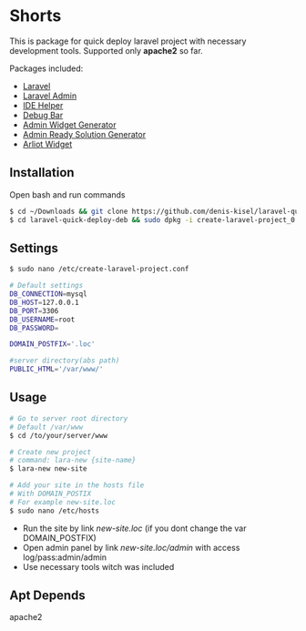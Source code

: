 # Shorts

This is package for quick deploy laravel project with necessary development tools. Supported only **apache2** so far.

Packages included:  
* [Laravel](https://github.com/laravel/laravel)
* [Laravel Admin](https://github.com/z-song/laravel-admin)
* [IDE Helper](https://github.com/barryvdh/laravel-ide-helper)
* [Debug Bar](https://github.com/barryvdh/laravel-debugbar)
* [Admin Widget Generator](https://github.com/denis-kisel/laravel-admin-widget)
* [Admin Ready Solution Generator](https://github.com/denis-kisel/laravel-admin-ready-solution)
* [Arliot Widget](https://github.com/arrilot/laravel-widgets)

## Installation

Open bash and run commands

``` bash
$ cd ~/Downloads && git clone https://github.com/denis-kisel/laravel-quick-deploy-deb
$ cd laravel-quick-deploy-deb && sudo dpkg -i create-laravel-project_0.1-1.1_all.deb
```

## Settings
``` bash
$ sudo nano /etc/create-laravel-project.conf

# Default settings
DB_CONNECTION=mysql
DB_HOST=127.0.0.1
DB_PORT=3306
DB_USERNAME=root
DB_PASSWORD=

DOMAIN_POSTFIX='.loc'

#server directory(abs path)
PUBLIC_HTML='/var/www/'
```

## Usage

``` bash
# Go to server root directory
# Default /var/www
$ cd /to/your/server/www 

# Create new project
# command: lara-new {site-name}
$ lara-new new-site

# Add your site in the hosts file
# With DOMAIN_POSTIX
# For example new-site.loc
$ sudo nano /etc/hosts
```

* Run the site by link *new-site.loc* (if you dont change the var DOMAIN_POSTFIX)
* Open admin panel by link *new-site.loc/admin* with access log/pass:admin/admin
* Use necessary tools witch was included


## Apt Depends
apache2 
